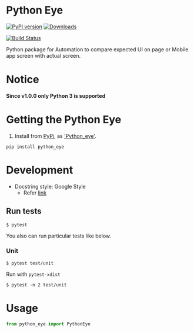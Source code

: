 Python Eye
====================

[![PyPI version](https://badge.fury.io/py/Appium-Python-Client.svg)](https://badge.fury.io/py/Appium-Python-Client)
[![Downloads](https://pepy.tech/badge/appium-python-client)](https://pepy.tech/project/appium-python-client)

[![Build Status](https://travis-ci.org/appium/python-client.svg?branch=master)](https://travis-ci.org/appium/python-client)

Python package for Automation to compare expected UI on page or Mobile app screen with actual screen.

# Notice

**Since v1.0.0 only Python 3 is supported**

# Getting the Python Eye

1. Install from [PyPi](https://pypi.org), as
['Python_eye'](https://pypi.org/project/Python_Eye/).

```shell
pip install python_eye
```


# Development

- Docstring style: Google Style
    - Refer [link](https://sphinxcontrib-napoleon.readthedocs.io/en/latest/example_google.html)




## Run tests


```
$ pytest
```

You also can run particular tests like below.

### Unit

```
$ pytest test/unit
```

Run with `pytest-xdist`

```
$ pytest -n 2 test/unit
```

# Usage

```python
from python_eye import PythonEye
```
